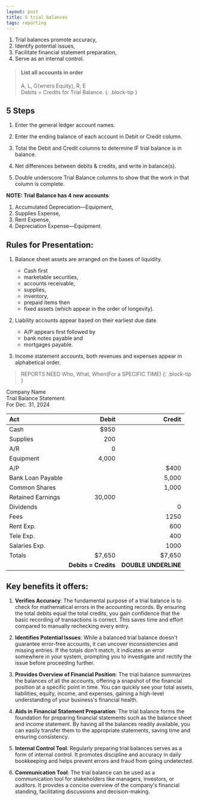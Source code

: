 ```yaml
---
layout: post
title: 5 trial balances
tags: reporting
---
```



1. Trial balances promote accuracy,   
2. Identify potential issues,   
3. Facilitate financial statement preparation,  
4. Serve as an internal control.   


> #### List all accounts in order
> A, L, O(wners Equity), R, E  
> Debits = Credits for Trial Balance.
{: .block-tip }


## 5 Steps

1. Enter the general ledger account names.   

2. Enter the ending balance of each account in Debit or Credit column.   

3. Total the Debit and Credit columns to determine IF trial balance is in balance.   

4. Net differences between debits & credits, and write in balance(s).  

5. Double underscore Trial Balance columns to show that the work in that column is complete.   

**NOTE: Trial Balance has 4 new accounts**:  
  1. Accumulated Depreciation—Equipment,  
  2. Supplies Expense,  
  3. Rent Expense,  
  4. Depreciation Expense—Equipment.     


## Rules for Presentation:

1. Balance sheet assets are arranged on the bases of liquidity. 
   - Cash first
   - marketable securities, 
   - accounts receivable, 
   - supplies, 
   - inventory, 
   - prepaid items then 
   - fixed assets (which appear in the order of longevity).     

2. Liability accounts appear based on their earliest due date.   
   -  A/P appears first followed by 
   -  bank notes payable and 
   -  mortgages payable.   

3. Income statement accounts, both revenues and expenses appear in alphabetical order.   


> REPORTS NEED 
> Who, What, When(For a SPECIFIC TIME) 
{: .block-tip }


Company Name   
Trial Balance Statement   
For Dec. 31, 2024

| Act | Debit | Credit |
|:---|-------:|------:|
| Cash | $950 | |
| Supplies | 200 |  |
| A/R | 0 | |
| Equipment | 4,000 | |
| A/P |  | $400 |
| Bank Loan Payable |  | 5,000 |
| Common Shares | | 1,000 |
| Retained Earnings |  30,000 | |
| Dividends | | 0 |
| Fees |  | 1250 |
| Rent Exp. |   | 600 |
| Tele Exp. |   | 400 |
| Salaries Exp. |   | 1000 |
| Totals | $7,650 | $7,650 |
| | **Debits = Credits** | **DOUBLE UNDERLINE** |


## Key benefits it offers:

1. **Verifies Accuracy**: The fundamental purpose of a trial balance is to check for mathematical errors in the accounting records. By ensuring the total debits equal the total credits, you gain confidence that the basic recording of transactions is correct. This saves time and effort compared to manually rechecking every entry.

2. **Identifies Potential Issues**: While a balanced trial balance doesn't guarantee error-free accounts, it can uncover inconsistencies and missing entries. If the totals don't match, it indicates an error somewhere in your system, prompting you to investigate and rectify the issue before proceeding further.

3. **Provides Overview of Financial Position**: The trial balance summarizes the balances of all the accounts, offering a snapshot of the financial position at a specific point in time. You can quickly see your total assets, liabilities, equity, income, and expenses, gaining a high-level understanding of your business's financial health.

4. **Aids in Financial Statement Preparation**: The trial balance forms the foundation for preparing financial statements such as the balance sheet and income statement. By having all the balances readily available, you can easily transfer them to the appropriate statements, saving time and ensuring consistency.

5. **Internal Control Tool**: Regularly preparing trial balances serves as a form of internal control. It promotes discipline and accuracy in daily bookkeeping and helps prevent errors and fraud from going undetected.

6. **Communication Tool**: The trial balance can be used as a communication tool for stakeholders like managers, investors, or auditors. It provides a concise overview of the company's financial standing, facilitating discussions and decision-making.

